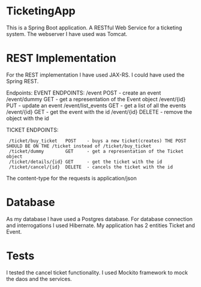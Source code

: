 # TicketingApp
  This is a Spring Boot application.
  A RESTful Web Service for a ticketing system.
  The webserver I have used was Tomcat.
  
# REST Implementation
  For the REST implementation I have used JAX-RS.
  I could have used the Spring REST.
  
  Endpoints:
  EVENT ENDPOINTS:
     /event             POST      - create an event
     /event/dummy       GET       - get a representation of the Event object
     /event/{id}        PUT       - update an event
     /event/list_events GET       - get a list of all the events
     /event/{id}        GET       - get the event with the id
     /event/{id}        DELETE    - remove the object with the id
     
  TICKET ENDPOINTS:
  
     /ticket/buy_ticket   POST    - buys a new ticket(creates) THE POST SHOULD BE ON THE /ticket instead of /ticket/buy_ticket 
     /ticket/dummy        GET     - get a representation of the Ticket object
     /ticket/details/{id} GET     - get the ticket with the id
     /ticket/cancel/{id}  DELETE  - cancels the ticket with the id
  
  The content-type for the requests is application/json
  
# Database 
  As my database I have used a Postgres database.
  For database connection and interrogations I used Hibernate.
  My application has 2 entities Ticket and Event.
  
# Tests
  I tested the cancel ticket functionality.
  I used Mockito framework to mock the daos and the services.
